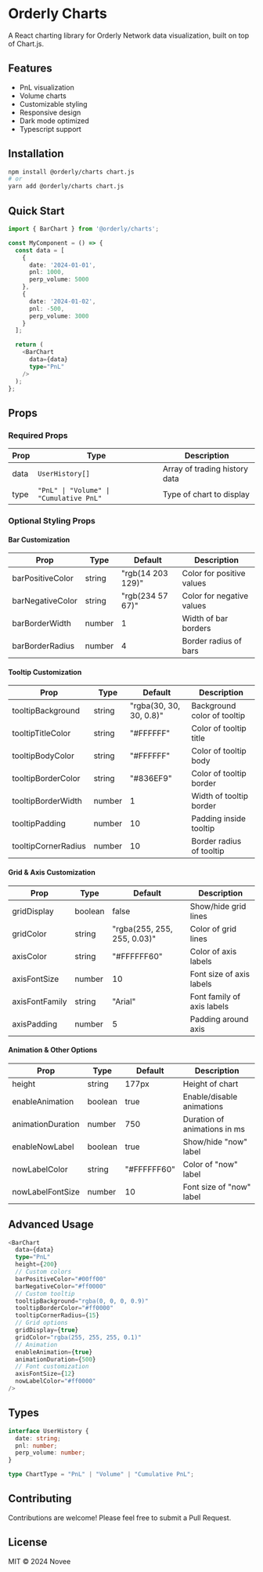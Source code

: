 # Orderly Charts

A React charting library for Orderly Network data visualization, built on top of Chart.js.

## Features

- PnL visualization
- Volume charts
- Customizable styling
- Responsive design
- Dark mode optimized
- Typescript support

## Installation

```bash
npm install @orderly/charts chart.js
# or
yarn add @orderly/charts chart.js
```

## Quick Start

```typescript
import { BarChart } from '@orderly/charts';

const MyComponent = () => {
  const data = [
    {
      date: '2024-01-01',
      pnl: 1000,
      perp_volume: 5000
    },
    {
      date: '2024-01-02',
      pnl: -500,
      perp_volume: 3000
    }
  ];

  return (
    <BarChart 
      data={data}
      type="PnL"
    />
  );
};
```

## Props

### Required Props

| Prop | Type | Description |
|------|------|-------------|
| data | `UserHistory[]` | Array of trading history data |
| type | `"PnL" \| "Volume" \| "Cumulative PnL"` | Type of chart to display |

### Optional Styling Props

#### Bar Customization
| Prop | Type | Default | Description |
|------|------|---------|-------------|
| barPositiveColor | string | "rgb(14 203 129)" | Color for positive values |
| barNegativeColor | string | "rgb(234 57 67)" | Color for negative values |
| barBorderWidth | number | 1 | Width of bar borders |
| barBorderRadius | number | 4 | Border radius of bars |

#### Tooltip Customization
| Prop | Type | Default | Description |
|------|------|---------|-------------|
| tooltipBackground | string | "rgba(30, 30, 30, 0.8)" | Background color of tooltip |
| tooltipTitleColor | string | "#FFFFFF" | Color of tooltip title |
| tooltipBodyColor | string | "#FFFFFF" | Color of tooltip body |
| tooltipBorderColor | string | "#836EF9" | Color of tooltip border |
| tooltipBorderWidth | number | 1 | Width of tooltip border |
| tooltipPadding | number | 10 | Padding inside tooltip |
| tooltipCornerRadius | number | 10 | Border radius of tooltip |

#### Grid & Axis Customization
| Prop | Type | Default | Description |
|------|------|---------|-------------|
| gridDisplay | boolean | false | Show/hide grid lines |
| gridColor | string | "rgba(255, 255, 255, 0.03)" | Color of grid lines |
| axisColor | string | "#FFFFFF60" | Color of axis labels |
| axisFontSize | number | 10 | Font size of axis labels |
| axisFontFamily | string | "Arial" | Font family of axis labels |
| axisPadding | number | 5 | Padding around axis |

#### Animation & Other Options
| Prop | Type | Default | Description |
|------|------|---------|-------------|
| height | string | 177px | Height of chart |
| enableAnimation | boolean | true | Enable/disable animations |
| animationDuration | number | 750 | Duration of animations in ms |
| enableNowLabel | boolean | true | Show/hide "now" label |
| nowLabelColor | string | "#FFFFFF60" | Color of "now" label |
| nowLabelFontSize | number | 10 | Font size of "now" label |

## Advanced Usage

```typescript
<BarChart 
  data={data}
  type="PnL"
  height={200}
  // Custom colors
  barPositiveColor="#00ff00"
  barNegativeColor="#ff0000"
  // Custom tooltip
  tooltipBackground="rgba(0, 0, 0, 0.9)"
  tooltipBorderColor="#ff0000"
  tooltipCornerRadius={15}
  // Grid options
  gridDisplay={true}
  gridColor="rgba(255, 255, 255, 0.1)"
  // Animation
  enableAnimation={true}
  animationDuration={500}
  // Font customization
  axisFontSize={12}
  nowLabelColor="#ff0000"
/>
```

## Types

```typescript
interface UserHistory {
  date: string;
  pnl: number;
  perp_volume: number;
}

type ChartType = "PnL" | "Volume" | "Cumulative PnL";
```

## Contributing

Contributions are welcome! Please feel free to submit a Pull Request.

## License

MIT © 2024 Novee
